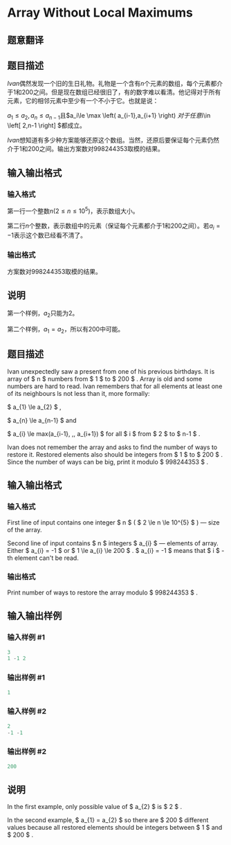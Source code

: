 # Array Without Local Maximums 

## 题意翻译

## 题目描述

$Ivan$偶然发现一个旧的生日礼物。礼物是一个含有$n$个元素的数组，每个元素都介于$1$和$200$之间。但是现在数组已经很旧了，有的数字难以看清。他记得对于所有元素，它的相邻元素中至少有一个不小于它。也就是说：

$a_1\le a_2,a_n\le a_{n-1}$且$a_i\le \max \left( a_{i-1},a_{i+1} \right) $对于任意$i\in \left[ 2,n-1 \right] $都成立。

$Ivan$想知道有多少种方案能够还原这个数组。当然，还原后要保证每个元素仍然介于$1$和$200$之间。输出方案数对$998244353$取模的结果。

## 输入输出格式

### 输入格式

第一行一个整数$n\left( 2\le n\le 10^5 \right)$，表示数组大小。

第二行$n$个整数，表示数组中的元素（保证每个元素都介于$1$和$200$之间）。若$a_i=-1$表示这个数已经看不清了。

### 输出格式

方案数对$998244353$取模的结果。

## 说明

第一个样例，$a_2$只能为$2$。

第二个样例，$a_1=a_2$，所以有$200$中可能。

## 题目描述

Ivan unexpectedly saw a present from one of his previous birthdays. It is array of $ n $ numbers from $ 1 $ to $ 200 $ . Array is old and some numbers are hard to read. Ivan remembers that for all elements at least one of its neighbours ls not less than it, more formally:

$ a_{1} \le a_{2} $ ,

$ a_{n} \le a_{n-1} $ and

$ a_{i} \le max(a_{i-1}, \,\, a_{i+1}) $ for all $ i $ from $ 2 $ to $ n-1 $ .

Ivan does not remember the array and asks to find the number of ways to restore it. Restored elements also should be integers from $ 1 $ to $ 200 $ . Since the number of ways can be big, print it modulo $ 998244353 $ .

## 输入输出格式

### 输入格式

First line of input contains one integer $ n $ ( $ 2 \le n \le 10^{5} $ ) — size of the array.

Second line of input contains $ n $ integers $ a_{i} $ — elements of array. Either $ a_{i} = -1 $ or $ 1 \le a_{i} \le 200 $ . $ a_{i} = -1 $ means that $ i $ -th element can't be read.

### 输出格式

Print number of ways to restore the array modulo $ 998244353 $ .

## 输入输出样例

### 输入样例 #1

```cpp
3
1 -1 2

```
### 输出样例 #1

```cpp
1

```
### 输入样例 #2

```cpp
2
-1 -1

```
### 输出样例 #2

```cpp
200

```
## 说明

In the first example, only possible value of $ a_{2} $ is $ 2 $ .

In the second example, $ a_{1} = a_{2} $ so there are $ 200 $ different values because all restored elements should be integers between $ 1 $ and $ 200 $ .

